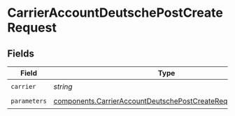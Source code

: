 # CarrierAccountDeutschePostCreateRequest


## Fields

| Field                                                                                                                                        | Type                                                                                                                                         | Required                                                                                                                                     | Description                                                                                                                                  | Example                                                                                                                                      |
| -------------------------------------------------------------------------------------------------------------------------------------------- | -------------------------------------------------------------------------------------------------------------------------------------------- | -------------------------------------------------------------------------------------------------------------------------------------------- | -------------------------------------------------------------------------------------------------------------------------------------------- | -------------------------------------------------------------------------------------------------------------------------------------------- |
| `carrier`                                                                                                                                    | *string*                                                                                                                                     | :heavy_check_mark:                                                                                                                           | N/A                                                                                                                                          | deustche_post                                                                                                                                |
| `parameters`                                                                                                                                 | [components.CarrierAccountDeutschePostCreateRequestParameters](../../models/components/carrieraccountdeutschepostcreaterequestparameters.md) | :heavy_check_mark:                                                                                                                           | N/A                                                                                                                                          |                                                                                                                                              |